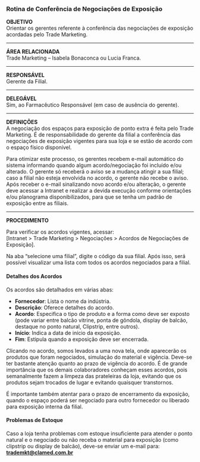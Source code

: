 ### Rotina de Conferência de Negociações de Exposição

**OBJETIVO**  
Orientar os gerentes referente à conferência das negociações de exposição acordadas pelo Trade Marketing.

---

**ÁREA RELACIONADA**  
Trade Marketing – Isabela Bonaconca ou Lucia Franca.

---

**RESPONSÁVEL**  
Gerente da Filial.

---

**DELEGÁVEL**  
Sim, ao Farmacêutico Responsável (em caso de ausência do gerente).

---

**DEFINIÇÕES**  
A negociação dos espaços para exposição de ponto extra é feita pelo Trade Marketing. É de responsabilidade do gerente da filial a conferência das negociações de exposição vigentes para sua loja e se estão de acordo com o espaço físico disponível.

Para otimizar este processo, os gerentes recebem e-mail automático do sistema informando quando algum acordo/negociação foi incluído e/ou alterado. O gerente só receberá o aviso se a mudança atingir a sua filial; caso a filial não esteja envolvida no acordo, o gerente não recebe o aviso. Após receber o e-mail sinalizando novo acordo e/ou alteração, o gerente deve acessar a Intranet e realizar a devida execução conforme orientações e/ou planograma disponibilizados, para que se tenha um padrão de exposição entre as filiais.

---

**PROCEDIMENTO**  

Para verificar os acordos vigentes, acessar:  
[Intranet > Trade Marketing > Negociações > Acordos de Negociações de Exposição].

Na aba “selecione uma filial”, digite o código da sua filial. Após isso, será possível visualizar uma lista com todos os acordos negociados para a filial.

#### Detalhes dos Acordos
Os acordos são detalhados em várias abas:
- **Fornecedor**: Lista o nome da indústria.
- **Descrição**: Oferece detalhes do acordo.
- **Acordo**: Especifica o tipo de produto e a forma como deve ser exposto (pode variar entre balcão vitrine, ponta de gôndola, display de balcão, destaque no ponto natural, Clipstrip, entre outros).
- **Início**: Indica a data de início da exposição.
- **Fim**: Estipula quando a exposição deve ser encerrada.

Clicando no acordo, somos levados a uma nova tela, onde aparecerão os produtos que foram negociados, simulação do material e vigência. Deve-se ter bastante atenção quanto ao prazo de vigência do acordo. É de grande importância que os demais colaboradores conheçam esses acordos, pois semanalmente fazem a limpeza das prateleiras da loja, evitando que os produtos sejam trocados de lugar e evitando quaisquer transtornos.

É importante também atentar para o prazo de encerramento da exposição, quando o espaço poderá ser negociado para outro fornecedor ou liberado para exposição interna da filial.

#### Problemas de Estoque
Caso a loja tenha problemas com estoque insuficiente para atender o ponto natural e o negociado ou não receba o material para exposição (como clipstrip ou display de balcão), deve-se enviar um e-mail para:  
**trademkt@clamed.com.br**
